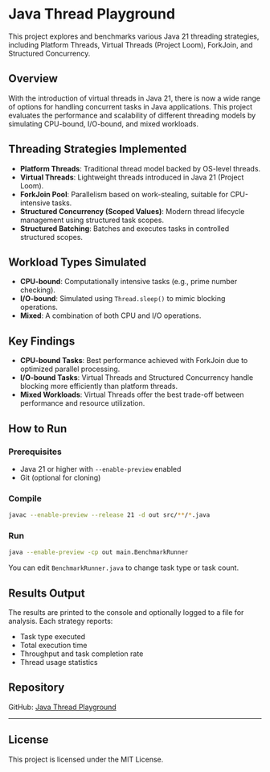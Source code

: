 # Java Thread Playground

This project explores and benchmarks various Java 21 threading strategies, including Platform Threads, Virtual Threads (Project Loom), ForkJoin, and Structured Concurrency.

## Overview

With the introduction of virtual threads in Java 21, there is now a wide range of options for handling concurrent tasks in Java applications. This project evaluates the performance and scalability of different threading models by simulating CPU-bound, I/O-bound, and mixed workloads.

## Threading Strategies Implemented

- **Platform Threads**: Traditional thread model backed by OS-level threads.
- **Virtual Threads**: Lightweight threads introduced in Java 21 (Project Loom).
- **ForkJoin Pool**: Parallelism based on work-stealing, suitable for CPU-intensive tasks.
- **Structured Concurrency (Scoped Values)**: Modern thread lifecycle management using structured task scopes.
- **Structured Batching**: Batches and executes tasks in controlled structured scopes.

## Workload Types Simulated

- **CPU-bound**: Computationally intensive tasks (e.g., prime number checking).
- **I/O-bound**: Simulated using `Thread.sleep()` to mimic blocking operations.
- **Mixed**: A combination of both CPU and I/O operations.

## Key Findings

- **CPU-bound Tasks**: Best performance achieved with ForkJoin due to optimized parallel processing.
- **I/O-bound Tasks**: Virtual Threads and Structured Concurrency handle blocking more efficiently than platform threads.
- **Mixed Workloads**: Virtual Threads offer the best trade-off between performance and resource utilization.

## How to Run

### Prerequisites

- Java 21 or higher with `--enable-preview` enabled
- Git (optional for cloning)

### Compile

```bash
javac --enable-preview --release 21 -d out src/**/*.java
````

### Run

```bash
java --enable-preview -cp out main.BenchmarkRunner
```

You can edit `BenchmarkRunner.java` to change task type or task count.

## Results Output

The results are printed to the console and optionally logged to a file for analysis. Each strategy reports:

* Task type executed
* Total execution time
* Throughput and task completion rate
* Thread usage statistics

## Repository

GitHub: [Java Thread Playground](https://github.com/adityadevraj699/Java-Thread-Playground)

---

## License

This project is licensed under the MIT License.
